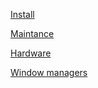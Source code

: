[Install](__docs/Install.md)

[Maintance](__docs/Maintance.md)

[Hardware](__docs/Hardware.md)

[Window managers](__docs/WindowManagers.md)

